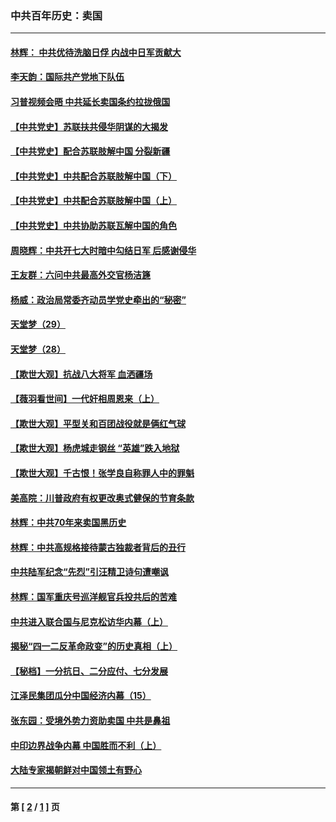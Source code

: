 ### 中共百年历史：卖国
---
#### [林辉： 中共优待洗脑日俘 内战中日军贡献大](../../pages/nf1176117/n13624644.md?07270430) 
#### [李天韵：国际共产党地下队伍](../../pages/nf1176117/n13611808.md?07270430) 
#### [习普视频会晤 中共延长卖国条约拉拢俄国](../../pages/nf1176117/n13060971.md?07270430) 
#### [【中共党史】苏联扶共侵华阴谋的大揭发](../../pages/nf1176117/n13056050.md?07270430) 
#### [【中共党史】配合苏联肢解中国 分裂新疆](../../pages/nf1176117/n13040700.md?07270430) 
#### [【中共党史】中共配合苏联肢解中国（下）](../../pages/nf1176117/n13035660.md?07270430) 
#### [【中共党史】中共配合苏联肢解中国（上）](../../pages/nf1176117/n13030262.md?07270430) 
#### [【中共党史】中共协助苏联瓦解中国的角色](../../pages/nf1176117/n13018109.md?07270430) 
#### [周晓辉：中共开七大时暗中勾结日军 后感谢侵华](../../pages/nf1176117/n12921960.md?07270430) 
#### [王友群：六问中共最高外交官杨洁篪](../../pages/nf1176117/n12836495.md?07270430) 
#### [杨威：政治局常委齐动员学党史牵出的“秘密”](../../pages/nf1176117/n12764642.md?07270430) 
#### [天堂梦（29）](../../pages/nf1176117/n12408465.md?07270430) 
#### [天堂梦（28）](../../pages/nf1176117/n12408309.md?07270430) 
#### [【欺世大观】抗战八大将军 血洒疆场](../../pages/nf1176117/n12357044.md?07270430) 
#### [【薇羽看世间】一代奸相周恩来（上）](../../pages/nf1176117/n12401109.md?07270430) 
#### [【欺世大观】平型关和百团战役就是俩红气球](../../pages/nf1176117/n12359157.md?07270430) 
#### [【欺世大观】杨虎城走钢丝 “英雄”跌入地狱](../../pages/nf1176117/n12358840.md?07270430) 
#### [【欺世大观】千古恨！张学良自称罪人中的罪魁](../../pages/nf1176117/n12358629.md?07270430) 
#### [美高院：川普政府有权更改奥式健保的节育条款](../../pages/nf1176117/n12242171.md?07270430) 
#### [林辉：中共70年来卖国黑历史](../../pages/nf1176117/n11552181.md?07270430) 
#### [林辉：中共高规格接待蒙古独裁者背后的丑行](../../pages/nf1176117/n11225005.md?07270430) 
#### [中共陆军纪念“先烈”引汪精卫诗句遭嘲讽](../../pages/nf1176117/n11153345.md?07270430) 
#### [林辉：国军重庆号巡洋舰官兵投共后的苦难](../../pages/nf1176117/n10997801.md?07270430) 
#### [中共进入联合国与尼克松访华内幕（上）](../../pages/nf1176117/n10138788.md?07270430) 
#### [揭秘“四一二反革命政变”的历史真相（上）](../../pages/nf1176117/n9996650.md?07270430) 
#### [【秘档】一分抗日、二分应付、七分发展](../../pages/nf1176117/n9331484.md?07270430) 
#### [江泽民集团瓜分中国经济内幕（15）](../../pages/nf1176117/n9268584.md?07270430) 
#### [张东园：受境外势力资助卖国 中共是鼻祖](../../pages/nf1176117/n9272480.md?07270430) 
#### [中印边界战争内幕 中国胜而不利（上）](../../pages/nf1176117/n9252458.md?07270430) 
#### [大陆专家揭朝鲜对中国领土有野心](../../pages/nf1176117/n9074056.md?07270430) 

---
#### 第 [ [2](./2.md?07270430) / [1](./1.md?07270430) ] 页
